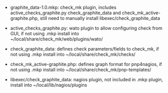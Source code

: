 * graphite_data-1.0.mkp: check_mk plugin, includes active_checks_graphite.py
check_graphite_data and check_mk_active-graphite.php, still need to manually
install libexec/check_graphite_data

* active_checks_graphite.py: wato plugin to allow configuring check from GUI,
if not using .mkp install into ~/local/share/check_mk/web/plugins/wato/

* check_graphite_data: defines check parameters/fields to check_mk,
if not using .mkp install into ~/local/share/check_mk/checks/

* check_mk_active-graphite.php: defines graph format for pnp4nagios,
if not using .mkp install into ~/local/share/check_mk/pnp-templates/

* libexec/check_graphite_data: nagios plugin, not included in .mkp plugin,
install into ~/local/lib/nagios/plugins
